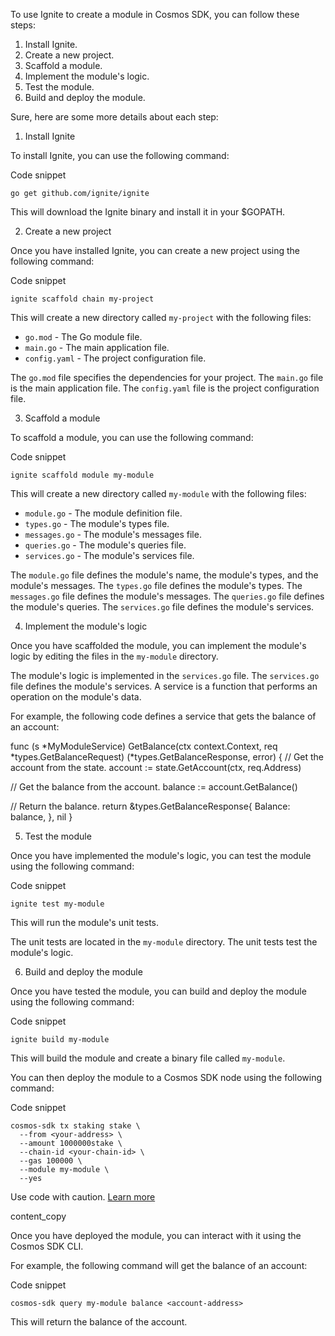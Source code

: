   
To use Ignite to create a module in Cosmos SDK, you can follow these steps:

1.  Install Ignite.
2.  Create a new project.
3.  Scaffold a module.
4.  Implement the module's logic.
5.  Test the module.
6.  Build and deploy the module.

  
Sure, here are some more details about each step:

1. Install Ignite

To install Ignite, you can use the following command:

Code snippet

    go get github.com/ignite/ignite
    
This will download the Ignite binary and install it in your $GOPATH.

2. Create a new project

Once you have installed Ignite, you can create a new project using the following command:

Code snippet

    ignite scaffold chain my-project

This will create a new directory called `my-project` with the following files:

-   `go.mod` - The Go module file.
-   `main.go` - The main application file.
-   `config.yaml` - The project configuration file.

The `go.mod` file specifies the dependencies for your project. The `main.go` file is the main application file. The `config.yaml` file is the project configuration file.

3. Scaffold a module

To scaffold a module, you can use the following command:

Code snippet

    ignite scaffold module my-module

This will create a new directory called `my-module` with the following files:

-   `module.go` - The module definition file.
-   `types.go` - The module's types file.
-   `messages.go` - The module's messages file.
-   `queries.go` - The module's queries file.
-   `services.go` - The module's services file.

The `module.go` file defines the module's name, the module's types, and the module's messages. The `types.go` file defines the module's types. The `messages.go` file defines the module's messages. The `queries.go` file defines the module's queries. The `services.go` file defines the module's services.

4. Implement the module's logic

Once you have scaffolded the module, you can implement the module's logic by editing the files in the `my-module` directory.

The module's logic is implemented in the `services.go` file. The `services.go` file defines the module's services. A service is a function that performs an operation on the module's data.

For example, the following code defines a service that gets the balance of an account:

func (s \*MyModuleService) GetBalance(ctx context.Context, req \*types.GetBalanceRequest) (\*types.GetBalanceResponse, error) { // Get the account from the state. account := state.GetAccount(ctx, req.Address)

// Get the balance from the account. balance := account.GetBalance()

// Return the balance. return &types.GetBalanceResponse{ Balance: balance, }, nil }

5. Test the module

Once you have implemented the module's logic, you can test the module using the following command:

Code snippet

    ignite test my-module

This will run the module's unit tests.

The unit tests are located in the `my-module` directory. The unit tests test the module's logic.

6. Build and deploy the module

Once you have tested the module, you can build and deploy the module using the following command:

Code snippet

    ignite build my-module

This will build the module and create a binary file called `my-module`.

You can then deploy the module to a Cosmos SDK node using the following command:

Code snippet

    cosmos-sdk tx staking stake \
      --from <your-address> \
      --amount 1000000stake \
      --chain-id <your-chain-id> \
      --gas 100000 \
      --module my-module \
      --yes
    

Use code with caution. [Learn more](https://bard.google.com/faq#coding)

content\_copy

Once you have deployed the module, you can interact with it using the Cosmos SDK CLI.

For example, the following command will get the balance of an account:

Code snippet

    cosmos-sdk query my-module balance <account-address>
    
This will return the balance of the account.